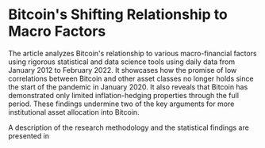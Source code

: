 # Bitcoin's Shifting Relationship to Macro Factors

The article analyzes Bitcoin's relationship to various macro-financial factors using rigorous statistical and data science tools using daily data from January 2012 to February 2022. It showcases how the promise of low correlations between Bitcoin and other asset classes no longer holds since the start of the pandemic in January 2020. It also reveals that Bitcoin has demonstrated only limited inflation-hedging properties through the full period. These findings undermine two of the key arguments for more institutional asset allocation into Bitcoin.

A description of the research methodology and the statistical findings are presented in
